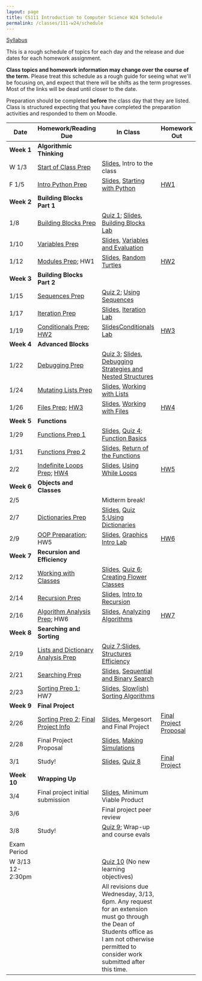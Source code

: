 ```yaml
---
layout: page
title: CS111 Introduction to Computer Science W24 Schedule
permalink: /classes/111-w24/schedule
---
```


[Syllabus](syllabus)

This is a rough schedule of topics for each day and the release and due dates for each homework assignment.  

**Class topics and homework information may change over the course of the term.** Please treat this schedule as a rough guide for seeing what we'll be focusing on, and expect that there will be shifts as the term progresses. Most of the links will be dead until closer to the date.

Preparation should be completed **before** the class day that they are listed. Class is structured expecting that you have completed the preparation activities and responded to them on Moodle.

| Date	| Homework/Reading Due	| In Class |	Homework Out |
| ------- | --------------- | ------------- | -------------- |
| **Week 1** | **Algorithmic Thinking** |  | |
| W 1/3 | [Start of Class Prep](intro-prep) | [Slides](https://docs.google.com/presentation/d/1qv7pLo0NQhIm5L8mH_FEHtS66DaE_SgzJxmLP5KqBYk/edit?usp=sharing), Intro to the class |  |
| F 1/5 | [Intro Python Prep](python-prep) | [Slides](https://docs.google.com/presentation/d/1KT39m3rPrhkUVLDkUuaAA5vTVDqqjv3ct3ve37M3Dd4/edit?usp=sharing), [Starting with Python](getting-started)  | [HW1](hw1)	 |
| **Week 2** | **Building Blocks Part 1** |  | |
| 1/8 | [Building Blocks Prep](build-blocks-prep) | [Quiz 1](quiz1); [Slides](https://docs.google.com/presentation/d/1o5-w73r9cBxqXQ3zWEbaTNCbkr596Ednzp_dxhgl918/edit?usp=sharing),  [Building Blocks Lab](building-blocks) | | 
| 1/10 | [Variables Prep](variables-prep)	| [Slides](https://docs.google.com/presentation/d/1daGwKhqrUNkO1PzdBffKVienZdFgVBUxsxSBqnsS6vk/edit?usp=sharing), [Variables and Evaluation](variables) |	 |
| 1/12 | [Modules Prep](turtle-prep); HW1 |  [Slides](https://docs.google.com/presentation/d/1o5gH_ggOdBno0lhxaocqsv4fl0SdUkbnoRJrHDEUg0U/edit?usp=sharing), [Random Turtles](random-turtle)	| [HW2](hw2) |
| **Week 3** | **Building Blocks Part 2** |  | |
| 1/15 | [Sequences Prep](sequences-prep) | [Quiz 2](quiz2); [Using Sequences](sequences)	| |
| 1/17 | [Iteration Prep](iteration-prep)	| [Slides](https://docs.google.com/presentation/d/11YVNuLJ6fYLYNjHulYn3k6pb2jUY1BmjEmTdfNi8v1U/edit?usp=sharing), [Iteration Lab](iteration-lab)	| |
| 1/19 | [Conditionals Prep](conditionals-prep); [HW2](hw2)| [Slides](https://docs.google.com/presentation/d/19wbtHKn2uzw3wdrANb8NU640_NcjepvImIYyXMlryNI/edit?usp=sharing)[Conditionals Lab](conditionals-lab)	 | [HW3](hw3) |
| **Week 4** | **Advanced Blocks** | | |
| 1/22 | [Debugging Prep](debugging-nested-prep)  |	[Quiz 3](quiz3); [Slides](https://docs.google.com/presentation/d/1_9fpvGqHKv5Lr_SYt1bv0jaw-Il-37qgByXNVXCep0I/edit?usp=sharing),  [Debugging Strategies and Nested Structures](lab-nested) |  |
| 1/24 | [Mutating Lists Prep](mutating-lists-prep) | [Slides](https://docs.google.com/presentation/d/1n7Y3bq-MXl8AMeh9GLjye1bCH1noPIs7DYyIfq_pFh0/edit?usp=sharing), [Working with Lists](lab-mutating-lists)	| |
| 1/26 | [Files Prep](files-prep); [HW3](hw3)	| [Slides](https://docs.google.com/presentation/d/1oojobOXIRdslZMbHQO-LNHQBNYwXNtyM3NVB6JjrRa8/edit?usp=sharing), [Working with Files](files)	| [HW4](hw4) |
| **Week 5** | **Functions** |  | |
| 1/29 | [Functions Prep 1](functions1-prep) |[Slides](https://docs.google.com/presentation/d/1WLpCjihckZckoyjAuYnBON3kdH2RsajoUBLl9OUmDqg/edit?usp=sharing), [Quiz 4](quiz4); [Function Basics](functions1)	 | |
| 1/31 | [Functions Prep 2](functions2-prep) | [Slides](https://docs.google.com/presentation/d/1OSOZBWSkIPSUrW7AEMbjj4QHJUT_z5jAtn6FZVZGkas/edit?usp=sharing), [Return of the Functions](lab-functions2) | |
| 2/2 |	[Indefinite Loops Prep](while-prep);  [HW4](hw4)	|  [Slides](https://docs.google.com/presentation/d/1aUDIXMWCxTWODX5tU1i_BiCVm6h-vB_HX5pHmcPrQNs/edit?usp=sharing), [Using While Loops](while-loops)	| [HW5](hw5) |
| **Week 6** | **Objects and Classes** |  | |
| 2/5 |  |	Midterm break!	| |
| 2/7	| [Dictionaries Prep](dictionaries-prep) |	[Slides](https://docs.google.com/presentation/d/1EHJp8ZYCMN4lO6i3KCgzqsvTVc1Lwb4FIw5IyCVqPSw/edit?usp=sharing), [Quiz 5](quiz5);[Using Dictionaries](dictionaries)	| |
| 2/9 | [OOP Preparation](oop1-prep); HW5  |  [Slides](https://docs.google.com/presentation/d/1JojAaRSvZuYvHtU87r9uzJHMyw7R39S9TaM0Oia1EjE/edit?usp=sharing), [Graphics Intro Lab](graphics-intro)	| [HW6](hw6) |
| **Week 7**| **Recursion and Efficiency**|  | |
| 2/12 | [Working with Classes](oop2-prep)	| [Slides](https://docs.google.com/presentation/d/11OQBJgP87KB8DlI_6muA7iOWa4ofKACLB9IfKt1r8jk/edit?usp=sharing), [Quiz 6](quiz6); [Creating Flower Classes](creating-classes)	|  |
| 2/14 |  [Recursion Prep](recursion-prep) | [Slides](https://docs.google.com/presentation/d/1xgSWswkOmugVe2PpaOomCTqwwtFcKm60PiqERcoH5P8/edit?usp=sharing), [Intro to Recursion](recursion-lab)	| |
| 2/16 | [Algorithm Analysis Prep](analysis-prep); HW6 |	[Slides](https://docs.google.com/presentation/d/1fUe05dU2OCnOm8BVHDu5iceCtafuGz_busXM_XEEB94/edit?usp=sharing), [Analyzing Algorithms](efficiency)		 | [HW7](hw7) |
| **Week 8** | **Searching and Sorting** |   | |
| 2/19 | [Lists and Dictionary Analysis Prep](list-efficiency-prep)	 | [Quiz 7](quiz7);[Slides](https://docs.google.com/presentation/d/1iHMSADIpC9ffAdkq0_QTSAwRzpkIs-lyX6PV4ESVxpU/edit?usp=sharing),  [Structures Efficiency](lab-efficiency2)	|  |
| 2/21 | [Searching Prep](searching-prep) |	[Slides](https://docs.google.com/presentation/d/1m3HW4i3wwJfFuAvZeLrayBZvTgZorQ_T0EVqhVeHImM/edit?usp=sharing), [Sequential and Binary Search](binary-search)	| |
| 2/23 | 	[Sorting Prep 1](sorting-basic-prep); HW7	 | [Slides](https://docs.google.com/presentation/d/1vY_VaOm0FV4vpoSldihuRVEElhH9dZHqKBzhKAZGTC0/edit?usp=sharing), [Slow(ish) Sorting Algorithms](slow-sorting) | |	
| **Week 9** | **Final Project**|  | |
| 2/26 | [Sorting Prep 2](mergesort-prep); [Final Project Info](final-project)	| [Slides](https://docs.google.com/presentation/d/1J4v8LiKEibrz2w1DltJjJjIkCNTD7Ohdifw6CpzhlmU/edit?usp=sharing), Mergesort and Final Project  | [Final Project Proposal](final-project#project-proposal)	 |
| 2/28 | Final Project Proposal |	[Slides](https://docs.google.com/presentation/d/1_EH94OXMgK3de4Mvp8ry7JdpXImsHh6axZONi2TJ1o0/edit?usp=sharing), [Making Simulations](lab-simulations) | |	
| 3/1 | Study! | [Slides](https://docs.google.com/presentation/d/1ma4ZsG9XcKGgHAFjNQVktjApZftGXXnkDDB2y62MWLQ/edit?usp=sharing), [Quiz 8](quiz8) | [Final Project](final-project) |
| **Week 10** | **Wrapping Up** |  | |
| 3/4 | Final project initial submission  | [Slides](https://docs.google.com/presentation/d/1apqIPHFXtCOY1w2OdVlMlCycs08mGx1VgJWEeMwjLEM/edit?usp=sharing), Minimum Viable Product|	 |
| 3/6	|   | Final project peer review |  |
| 3/8 | Study! | [Quiz 9](quiz9); Wrap-up and course evals | |
| Exam Period | | | |
| W 3/13 12-2:30pm | | [Quiz 10]() (No new learning objectives) | | 
| |  | All revisions due Wednesday, 3/13, 6pm. Any request for an extension must go through the Dean of Students office as I am not otherwise permitted to consider work submitted after this time.  | |
